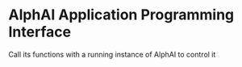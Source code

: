 # AlphAI Application Programming Interface

Call its functions with a running instance of AlphAI to control it